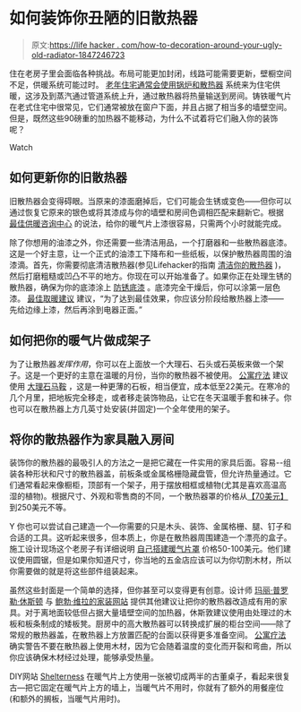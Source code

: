 # 如何装饰你丑陋的旧散热器

> 原文:[https://life hacker . com/how-to-decoration-around-your-ugly-old-radiator-1847246723](https://lifehacker.com/how-to-decorate-around-your-ugly-old-radiator-1847246723)

住在老房子里会面临各种挑战。布局可能更加封闭，线路可能需要更新，壁橱空间不足，供暖系统可能过时。 [老年住宅通常会使用锅炉和散热器](https://www.thespruce.com/types-of-home-heating-systems-1824772) 系统来为住宅供暖，这涉及到蒸汽通过管道系统上升，通过散热器将热量输送到房间。铸铁暖气片在老式住宅中很常见，它们通常被放在窗户下面，并且占据了相当多的墙壁空间。但是，既然这些90磅重的加热器不能移动，为什么不试着将它们融入你的装饰呢？

Watch

## 如何更新你的旧散热器

旧散热器会变得碍眼。当原来的漆面磨掉后，它们可能会生锈或变色——但你可以通过恢复它原来的银色或将其漆成与你的墙壁和房间色调相匹配来翻新它。根据 [最佳供暖咨询中心](https://www.bestheating.com/info/painting-a-radiator/) 的说法，给你的暖气片上漆很容易，只需两个小时就能完成。

除了你想用的油漆之外，你还需要一些清洁用品，一个打磨器和一些散热器底漆。这是一个好主意，让一个正式的油漆工下降布和一些纸板，以保护散热器周围的油漆滴。首先，你需要彻底清洁散热器(参见Lifehacker的指南 [清洁你的散热器](https://lifehacker.com/how-to-clean-a-cast-iron-radiator-1845839095) )，然后打磨粗糙或凹凸不平的地方。你现在可以开始准备了。如果你正在处理生锈的散热器，确保为你的底漆涂上 [防锈底漆](https://www.farrow-ball.com/en-us/primers-undercoats/metal-primer-undercoat?sku=5051836257262&region=US&gclid=CjwKCAjwoZWHBhBgEiwAiMN66bP4gqc9xTe_3Bux_LMGIVHkA5jcovNO1QwRMaJ4VW304kpJyY6rwRoCuAUQAvD_BwE) 。底漆完全干燥后，你可以涂第一层色漆。 [最佳取暖建议](https://www.bestheating.com/info/painting-a-radiator/) 建议，“为了达到最佳效果，你应该分阶段给散热器上漆——先给边缘上漆，然后再涂到电器正面。”

## 如何把你的暖气片做成架子

为了让散热器*发挥作用*，你可以在上面放一个大理石、石头或石英板来做一个架子。这是一个更好的主意在温暖的月份，当你的散热器不被使用。 [公寓疗法](https://www.apartmenttherapy.com/making-space-radiator-toppers-132885) 建议使用 [大理石马鞍](https://www.stonecenteronline.com/nero-marquina-black-marble-4x12-baseboard-trim-molding-polished?gclid=CjwKCAjwoZWHBhBgEiwAiMN66QmUiHiWeEoO1VpCTI6Sb6MSyCbaIsMeZRBIoTjjlxaNbljhR_RgVhoC5OQQAvD_BwE) ，这是一种更薄的石板，相当便宜，成本低至22美元。在寒冷的几个月里，把地板完全移走，或者移走装饰物品，让它在冬天温暖手套和袜子。你也可以在散热器上方几英寸处安装(并固定)一个全年使用的架子。

## 将你的散热器作为家具融入房间

装饰你的散热器的最吸引人的方法之一是把它藏在一件实用的家具后面。容易--组装各种形状和尺寸的散热器盖，前板条或金属格栅隐藏盘管，但允许热量通过。它们通常看起来像橱柜，顶部有一个架子，用于摆放相框或植物(尤其是喜欢高温高湿的植物)。根据尺寸、外观和零售商的不同，一个散热器罩的价格从[【70美元】](https://www.wayfair.com/Symple-Stuff--Salomon-Radiator-Cover-Panel-YMWE7406-L997-K~XLVD6395.html?refid=GX528879909759-XLVD6395_50673156&device=c&ptid=956512291394&network=g&targetid=pla-956512291394&channel=GooglePLA&ireid=121568965&fdid=1817&PiID%5B%5D=50673156&gclid=CjwKCAjwoZWHBhBgEiwAiMN66WI4vE51W1SjZ2NE2zbmLNd-8LQ9VAzWBqdKAQv_vs1seuRo9rpSfRoCxI4QAvD_BwE) 到250美元不等。

Y 你也可以尝试自己建造一个—你需要的只是木头、装饰、金属格栅、腿、钉子和合适的工具。这听起来很多，但本质上，你是在散热器周围建造一个漂亮的盒子。施工设计现场这个老房子有详细说明 [自己搭建暖气片罩](https://www.thisoldhouse.com/heating-cooling/21016731/how-to-build-a-radiator-cover-cabinet) 价格50-100美元。他们建议使用圆锯，但是如果你知道尺寸，你当地的五金店应该可以为你切割木材，所以你需要做的就是将这些部件组装起来。

虽然这些封面是一个简单的选择，但你甚至可以变得更有创意。设计师 [玛丽·普罗勒·休斯顿](https://www.bobvila.com/authors/Marie-Proeller-Hueston) 与 [鲍勃·维拉的家装网站](https://www.bobvila.com/slideshow/11-stylish-ways-to-enhance-or-hide-your-radiators-46992) 提供其他建议让把你的散热器改造成有用的家具。对于离地面较低但占据大量墙壁空间的加热器，休斯敦建议使用由处理过的木板和板条制成的矮板凳。厨房中的高大散热器可以转换成扩展的柜台空间——除了常规的散热器盖，在散热器上方放置匹配的台面以获得更多准备空间。 [公寓疗法](https://www.apartmenttherapy.com/making-space-radiator-toppers-132885) 确实警告不要在散热器上使用木材，因为它会随着温度的变化而开裂和弯曲，所以你应该确保木材经过处理，能够承受热量。

DIY网站 [Shelterness](https://www.shelterness.com/radiator-shelf-ideas/) 在暖气片上方使用一张被切成两半的古董桌子，看起来很复古—把它固定在暖气片上方的墙上，当暖气片不用时，你就有了额外的用餐座位(和额外的搁板，当暖气片用时)。